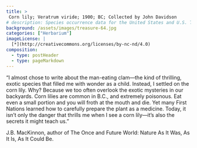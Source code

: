 ```yaml
---
title: >
 Corn lily; Veratrum viride; 1900; BC; Collected by John Davidson
# description: Species occurrence data for the United States and U.S. Territories.
background: /assets/images/treasure-64.jpg
categories: ["Herbarium"]
imageLicense: |
  [*](http://creativecommons.org/licenses/by-nc-nd/4.0)
composition:
  - type: postHeader
  - type: pageMarkdown
---
```


“I almost chose to write about the man-eating clam—the kind of thrilling, exotic species that filled me with wonder as a child. Instead, I settled on the corn lily. Why? Because we too often overlook the exotic mysteries in our backyards. Corn lilies are common in B.C., and extremely poisonous. Eat even a small portion and you will froth at the mouth and die. Yet many First Nations learned how to carefully prepare the plant as a medicine. Today, it isn’t only the danger that thrills me when I see a corn lily—it’s also the secrets it might teach us.”

J.B. MacKinnon, author of The Once and Future World: Nature As It Was, As It Is, As It Could Be.